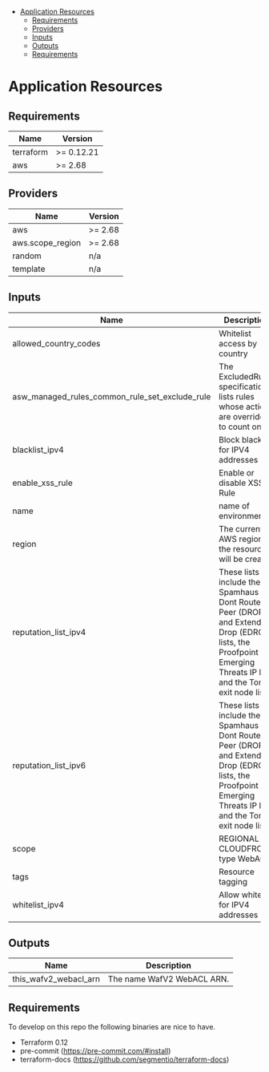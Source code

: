 <!-- START doctoc generated TOC please keep comment here to allow auto update -->
<!-- DON'T EDIT THIS SECTION, INSTEAD RE-RUN doctoc TO UPDATE -->


- [Application Resources](#application-resources)
  - [Requirements](#requirements)
  - [Providers](#providers)
  - [Inputs](#inputs)
  - [Outputs](#outputs)
  - [Requirements](#requirements-1)

<!-- END doctoc generated TOC please keep comment here to allow auto update -->

# Application Resources


<!-- BEGINNING OF PRE-COMMIT-TERRAFORM DOCS HOOK -->
## Requirements

| Name | Version |
|------|---------|
| terraform | >= 0.12.21 |
| aws | >= 2.68 |

## Providers

| Name | Version |
|------|---------|
| aws | >= 2.68 |
| aws.scope\_region | >= 2.68 |
| random | n/a |
| template | n/a |

## Inputs

| Name | Description | Type | Default | Required |
|------|-------------|------|---------|:--------:|
| allowed\_country\_codes | Whitelist access by country | `list` | `[]` | no |
| asw\_managed\_rules\_common\_rule\_set\_exclude\_rule | The ExcludedRules specification lists rules whose actions are overridden to count only. | `list(string)` | `[]` | no |
| blacklist\_ipv4 | Block blacklist for IPV4 addresses | `list` | `[]` | no |
| enable\_xss\_rule | Enable or disable XSS Rule | `bool` | `"true"` | no |
| name | name of environment | `any` | n/a | yes |
| region | The current AWS region the resources will be created | `string` | `"eu-west-1"` | no |
| reputation\_list\_ipv4 | These lists include the Spamhaus Dont Route Or Peer (DROP) and Extended Drop (EDROP) lists, the Proofpoint Emerging Threats IP list, and the Tor exit node list. | `list` | `[]` | no |
| reputation\_list\_ipv6 | These lists include the Spamhaus Dont Route Or Peer (DROP) and Extended Drop (EDROP) lists, the Proofpoint Emerging Threats IP list, and the Tor exit node list. | `list` | `[]` | no |
| scope | REGIONAL or CLOUDFRONT type WebACL | `any` | n/a | yes |
| tags | Resource tagging | `map` | `{}` | no |
| whitelist\_ipv4 | Allow whitelist for IPV4 addresses | `list` | `[]` | no |

## Outputs

| Name | Description |
|------|-------------|
| this\_wafv2\_webacl\_arn | The name WafV2 WebACL ARN. |

<!-- END OF PRE-COMMIT-TERRAFORM DOCS HOOK -->

## Requirements

To develop on this repo the following binaries are nice to have.

- Terraform 0.12
- pre-commit (https://pre-commit.com/#install)
- terraform-docs (https://github.com/segmentio/terraform-docs)
